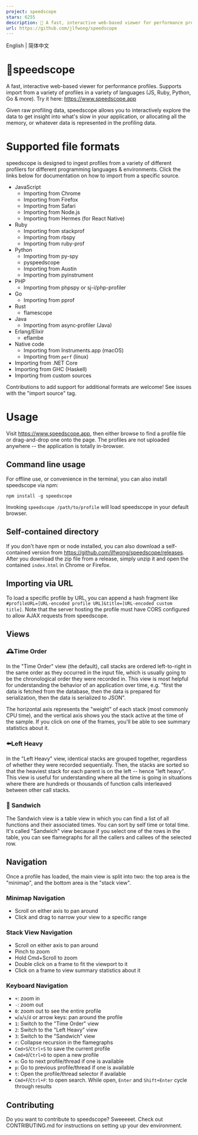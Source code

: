 ```yaml
---
project: speedscope
stars: 6255
description: 🔬 A fast, interactive web-based viewer for performance profiles.
url: https://github.com/jlfwong/speedscope
---
```


English | 简体中文

🔬speedscope
============

A fast, interactive web-based viewer for performance profiles. Supports import from a variety of profiles in a variety of languages (JS, Ruby, Python, Go & more). Try it here: https://www.speedscope.app

Given raw profiling data, speedscope allows you to interactively explore the data to get insight into what's slow in your application, or allocating all the memory, or whatever data is represented in the profiling data.

Supported file formats
======================

speedscope is designed to ingest profiles from a variety of different profilers for different programming languages & environments. Click the links below for documentation on how to import from a specific source.

-   JavaScript
    -   Importing from Chrome
    -   Importing from Firefox
    -   Importing from Safari
    -   Importing from Node.js
    -   Importing from Hermes (for React Native)
-   Ruby
    -   Importing from stackprof
    -   Importing from rbspy
    -   Importing from ruby-prof
-   Python
    -   Importing from py-spy
    -   pyspeedscope
    -   Importing from Austin
    -   Importing from pyinstrument
-   PHP
    -   Importing from phpspy or sj-i/php-profiler
-   Go
    -   Importing from pprof
-   Rust
    -   flamescope
-   Java
    -   Importing from async‐profiler (Java)
-   Erlang/Elixir
    -   eflambe
-   Native code
    -   Importing from Instruments.app (macOS)
    -   Importing from `perf` (linux)
-   Importing from .NET Core
-   Importing from GHC (Haskell)
-   Importing from custom sources

Contributions to add support for additional formats are welcome! See issues with the "import source" tag.

Usage
=====

Visit https://www.speedscope.app, then either browse to find a profile file or drag-and-drop one onto the page. The profiles are not uploaded anywhere -- the application is totally in-browser.

Command line usage
------------------

For offline use, or convenience in the terminal, you can also install speedscope via npm:

```
npm install -g speedscope
```

Invoking `speedscope /path/to/profile` will load speedscope in your default browser.

Self-contained directory
------------------------

If you don't have npm or node installed, you can also download a self-contained version from https://github.com/jlfwong/speedscope/releases. After you download the zip file from a release, simply unzip it and open the contained `index.html` in Chrome or Firefox.

Importing via URL
-----------------

To load a specific profile by URL, you can append a hash fragment like `#profileURL=[URL-encoded profile URL]&title=[URL-encoded custom title]`. Note that the server hosting the profile must have CORS configured to allow AJAX requests from speedscope.

Views
-----

### 🕰Time Order

In the "Time Order" view (the default), call stacks are ordered left-to-right in the same order as they occurred in the input file, which is usually going to be the chronological order they were recorded in. This view is most helpful for understanding the behavior of an application over time, e.g. "first the data is fetched from the database, then the data is prepared for serialization, then the data is serialized to JSON".

The horizontal axis represents the "weight" of each stack (most commonly CPU time), and the vertical axis shows you the stack active at the time of the sample. If you click on one of the frames, you'll be able to see summary statistics about it.

### ⬅️Left Heavy

In the "Left Heavy" view, identical stacks are grouped together, regardless of whether they were recorded sequentially. Then, the stacks are sorted so that the heaviest stack for each parent is on the left -- hence "left heavy". This view is useful for understanding where all the time is going in situations where there are hundreds or thousands of function calls interleaved between other call stacks.

### 🥪 Sandwich

The Sandwich view is a table view in which you can find a list of all functions and their associated times. You can sort by self time or total time. It's called "Sandwich" view because if you select one of the rows in the table, you can see flamegraphs for all the callers and callees of the selected row.

Navigation
----------

Once a profile has loaded, the main view is split into two: the top area is the "minimap", and the bottom area is the "stack view".

### Minimap Navigation

-   Scroll on either axis to pan around
-   Click and drag to narrow your view to a specific range

### Stack View Navigation

-   Scroll on either axis to pan around
-   Pinch to zoom
-   Hold Cmd+Scroll to zoom
-   Double click on a frame to fit the viewport to it
-   Click on a frame to view summary statistics about it

### Keyboard Navigation

-   `+`: zoom in
-   `-`: zoom out
-   `0`: zoom out to see the entire profile
-   `w`/`a`/`s`/`d` or arrow keys: pan around the profile
-   `1`: Switch to the "Time Order" view
-   `2`: Switch to the "Left Heavy" view
-   `3`: Switch to the "Sandwich" view
-   `r`: Collapse recursion in the flamegraphs
-   `Cmd+S`/`Ctrl+S` to save the current profile
-   `Cmd+O`/`Ctrl+O` to open a new profile
-   `n`: Go to next profile/thread if one is available
-   `p`: Go to previous profile/thread if one is available
-   `t`: Open the profile/thread selector if available
-   `Cmd+F`/`Ctrl+F`: to open search. While open, `Enter` and `Shift+Enter` cycle through results

Contributing
------------

Do you want to contribute to speedscope? Sweeeeet. Check out CONTRIBUTING.md for instructions on setting up your dev environment.
